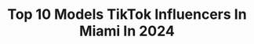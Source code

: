 ---
title: Top 10 Models TikTok Influencers In Miami In 2024
description: >-
  Find top models TikTok influencers in Miami in 2024. Most popular hashtags: #fyp #foryou #viral #model.
platform: TikTok
hits: 89
text_top: Identify the top-rated TikTok profiles on inBeat.
text_bottom: Our database aggregates 89 TikTok influencers like this in Miami, United States for you to contact.
profiles:
  - username: "gizele_.tavares"
    fullname: >-
      Gizele Tavares
    bio: >-
      Author with 9 published books , actress and model follow my Ig @gizele_.tavares
    location: "United States"
    followers: 41000
    engagement: 750
    commentsToLikes: 0.053477
    id: ck8hnfg0lqpmu0j78gurl6zxv
    verified: false
    hashtags: "#viral, #monet, #foryou, #paint"
  - username: "giulianocorazzina23"
    fullname: >-
      Giuliano Corazzina
    bio: >-
      Venmo-Giuliano-Corazzina
    location: "United States"
    followers: 180800
    engagement: 1014
    commentsToLikes: 0.016470
    id: ck8qf49i4v9ss0j78w8dm90g9
    verified: false
    hashtags: "#foryoupage, #yesdaychallenge, #fyp, #foryou"
  - username: "choleemo"
    fullname: >-
      cholee
    bio: >-
      Mom, Wife, Boss, Model (Elite Miami), Happy Camper Venmo @Cholee-Thompson
    location: "United States"
    followers: 13400
    engagement: 1249
    commentsToLikes: 0.103813
    id: ckacgut4twqnm0i78kpyo0nu5
    verified: false
    hashtags: "#2021goals, #newyearsresolution, #momover40, #dillweed"
  - username: "____amays.officia"
    fullname: >-
      ____amays.official__
    bio: >-
      El tiempo de Dios es perfecto..🙏 @____amays.official____ Cubano🇨🇺 Miami Model
    location: "United States"
    followers: 103200
    engagement: 1087
    commentsToLikes: 0.035171
    id: ckacfmx5drkh30i78fojq0a4x
    verified: false
    hashtags: "#paratii, #fyp, #music, #foryou"
  - username: "paola_viiscarra"
    fullname: >-
      paola_viiscarra
    bio: >-
      Latina 🇸🇻💋 INSTAGRAM : paola_viiscarra
    location: "United States"
    followers: 80300
    engagement: 1103
    commentsToLikes: 0.034070
    id: ckcd7e1dq2tbu0j23dudsn2kn
    verified: false
    hashtags: "#parati, #latino, #latinos, #xyzbca"
  - username: "christenash"
    fullname: >-
      Christen Dye
    bio: >-
      Excuse me while I embarrass myself 💕
    location: "United States"
    followers: 122300
    engagement: 506
    commentsToLikes: 0.042323
    id: ckamzzyxlo3ly0i78cq6k4ky8
    verified: false
    hashtags: "#model, #greenscreen, #itwasntme, #fhi"
  - username: "thrilla96"
    fullname: >-
      Bill OBrien 
    bio: >-
      Am I doing this right?
    location: "United States"
    followers: 15200
    engagement: 663
    commentsToLikes: 0.039619
    id: ckc30fkwrr53b0j23awspzjlx
    verified: false
    hashtags: "#distancedance, #ishitmyself, #fyp, #kettlebell"
  - username: "devonchristenson"
    fullname: >-
      Devon Christenson
    bio: >-
      Insta @devonchristenson ✨✨✨✨✨✨✨✨
    location: "United States"
    followers: 39500
    engagement: 866
    commentsToLikes: 0.012019
    id: ck80nrfv9e6830j781a03n6gn
    verified: false
    hashtags: "#trending, #fyp, #2021, #happyhalloween"
  - username: "thecamrodriguez"
    fullname: >-
      TheCamRodriguez
    bio: >-
      Miami|Dad| Model| Actor| Singer Add me: IG/Snap:TheCamRodriguez
    location: "United States"
    followers: 38000
    engagement: 996
    commentsToLikes: 0.098763
    id: ck9kdv5eiw2la0j78zfndl13i
    verified: false
    hashtags: "#fire, #greysweatscam, #duet, #wap"
  - username: "kari.nautique"
    fullname: >-
      kari.nautique
    bio: >-
      Author, Model, Mom 📍Miami The link below is for grown-ups only:
    location: "United States"
    followers: 69100
    engagement: 935
    commentsToLikes: 0.023531
    id: ck9dz5xcf05o70j78kjgpmjh8
    verified: false
    hashtags: "#singlelife, #fyp, #dogsoftiktok, #aftermycoffee"
---